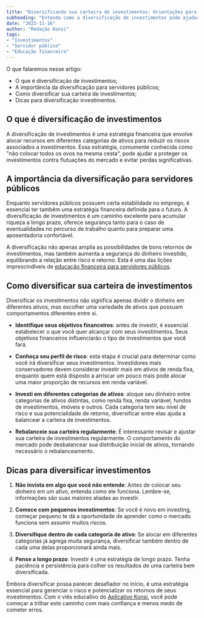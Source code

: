 ```yaml
---
title: "Diversificando sua carteira de investimentos: Orientações para servidores públicos"
subheading: "Entenda como a diversificação de investimentos pode ajudar a construir um futuro financeiro sólido e resiliente."
date: "2023-11-16"
author: "Redação Konsi"
tags:
- "Investimentos"
- "Servidor público"
- "Educação financeira"
---
```


O que falaremos nesse artigo:
- O que é diversificação de investimentos;
- A importância da diversificação para servidores públicos;
- Como diversificar sua carteira de investimentos;
- Dicas para diversificação investimentos.

## O que é diversificação de investimentos

A diversificação de investimentos é uma estratégia financeira que envolve alocar recursos em diferentes categorias de ativos para reduzir os riscos associados a investimentos. Essa estratégia, comumente conhecida como "não colocar todos os ovos na mesma cesta", pode ajudar a proteger os investimentos contra flutuações do mercado e evitar perdas significativas.

## A importância da diversificação para servidores públicos

Enquanto servidores públicos possuem certa estabilidade no emprego, é essencial ter também uma estratégia financeira definida para o futuro. A diversificação de investimentos é um caminho excelente para acumular riqueza a longo prazo, oferece segurança tanto para o caso de eventualidades no percurso de trabalho quanto para preparar uma aposentadoria confortável.

A diversificação não apenas amplia as possibilidades de bons retornos de investimentos, mas também aumenta a segurança do dinheiro investido, equilibrando a relação entre risco e retorno. Esta é uma das lições imprescindíveis de [educação financeira para servidores públicos](https://www.konsi.com.br/postagens/a-importancia-da-educao-financeira-para-servidores-pblicos-e-como-implement-la-em-sua-vida).

## Como diversificar sua carteira de investimentos

Diversificar os investimentos não significa apenas dividir o dinheiro em diferentes ativos, mas escolher uma variedade de ativos que possuam comportamentos diferentes entre si. 

- **Identifique seus objetivos financeiros**: antes de investir, é essencial estabelecer o que você quer alcançar com seus investimentos. Seus objetivos financeiros influenciarão o tipo de investimentos que você fará.

- **Conheça seu perfil de risco**: esta etapa é crucial para determinar como você irá diversificar seus investimentos. Investidores mais conservadores devem considerar investir mais em ativos de renda fixa, enquanto quem está disposto a arriscar um pouco mais pode alocar uma maior proporção de recursos em renda variável.

- **Investi em diferentes categorias de ativos**: aloque seu dinheiro entre categorias de ativos distintas, como renda fixa, renda variável, fundos de investimentos, imóveis e outros. Cada categoria tem seu nível de risco e sua potencialidade de retorno, diversificar entre elas ajuda a balancear a carteira de investimentos.

- **Rebalanceie sua carteira regularmente**: É interessante revisar e ajustar sua carteira de investimentos regularmente. O comportamento do mercado pode desbalancear sua distribuição inicial de ativos, tornando necessário o rebalanceamento.

## Dicas para diversificar investimentos

1. **Não invista em algo que você não entende**: Antes de colocar seu dinheiro em um ativo, entenda como ele funciona. Lembre-se, informações são suas maiores aliadas ao investir.

2. **Comece com pequenos investimentos**: Se você é novo em investing, começar pequeno te dá a oportunidade de aprender como o mercado funciona sem assumir muitos riscos.

3. **Diversifique dentro de cada categoria de ativo**: Se alocar em diferentes categorias já agrega muita segurança, diversificar também dentro de cada uma delas proporcionará ainda mais.

4. **Pense a longo prazo**: Investir é uma estratégia de longo prazo. Tenha paciência e persistência para colher os resultados de uma carteira bem diversificada.

Embora diversificar possa parecer desafiador no início, é uma estratégia essencial para gerenciar o risco e potencializar os retornos de seus investimentos. Com o viés educativo do [Aplicativo Konsi](https://www.konsi.com.br/download-app), você pode começar a trilhar este caminho com mais confiança e menos medo de cometer erros.
